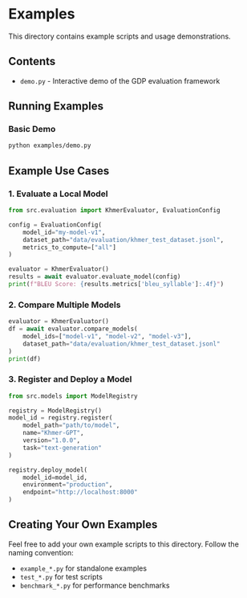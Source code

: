 # Examples

This directory contains example scripts and usage demonstrations.

## Contents

- `demo.py` - Interactive demo of the GDP evaluation framework

## Running Examples

### Basic Demo
```bash
python examples/demo.py
```

## Example Use Cases

### 1. Evaluate a Local Model
```python
from src.evaluation import KhmerEvaluator, EvaluationConfig

config = EvaluationConfig(
    model_id="my-model-v1",
    dataset_path="data/evaluation/khmer_test_dataset.jsonl",
    metrics_to_compute=["all"]
)

evaluator = KhmerEvaluator()
results = await evaluator.evaluate_model(config)
print(f"BLEU Score: {results.metrics['bleu_syllable']:.4f}")
```

### 2. Compare Multiple Models
```python
evaluator = KhmerEvaluator()
df = await evaluator.compare_models(
    model_ids=["model-v1", "model-v2", "model-v3"],
    dataset_path="data/evaluation/khmer_test_dataset.jsonl"
)
print(df)
```

### 3. Register and Deploy a Model
```python
from src.models import ModelRegistry

registry = ModelRegistry()
model_id = registry.register(
    model_path="path/to/model",
    name="Khmer-GPT",
    version="1.0.0",
    task="text-generation"
)

registry.deploy_model(
    model_id=model_id,
    environment="production",
    endpoint="http://localhost:8000"
)
```

## Creating Your Own Examples

Feel free to add your own example scripts to this directory. Follow the naming convention:
- `example_*.py` for standalone examples
- `test_*.py` for test scripts
- `benchmark_*.py` for performance benchmarks